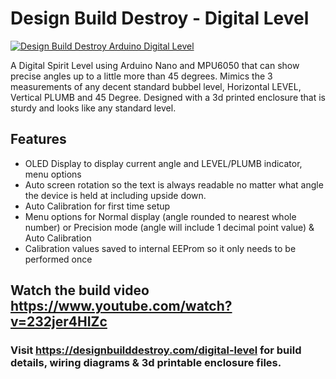 # Design Build Destroy - Digital Level

[![Design Build Destroy Arduino Digital Level](http://img.youtube.com/vi/232jer4HIZc/0.jpg)](http://www.youtube.com/watch?v=232jer4HIZc)

A Digital Spirit Level using Arduino Nano and MPU6050 that can show precise angles up to a little more than 45 degrees. Mimics the 3 measurements of any decent standard bubbel level, Horizontal LEVEL, Vertical PLUMB and 45 Degree. Designed with a 3d printed enclosure that is sturdy and looks like any standard level.

## Features
- OLED Display to display current angle and LEVEL/PLUMB indicator, menu options
- Auto screen rotation so the text is always readable no matter what angle the device is held at including upside down.
- Auto Calibration for first time setup
- Menu options for Normal display (angle rounded to nearest whole number) or Precision mode (angle will include 1 decimal point value) & Auto Calibration
- Calibration values saved to internal EEProm so it only needs to be performed once

## Watch the build video https://www.youtube.com/watch?v=232jer4HIZc

### Visit https://designbuilddestroy.com/digital-level for build details, wiring diagrams & 3d printable enclosure files.
